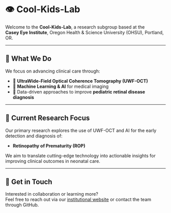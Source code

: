 # 👁️ Cool-Kids-Lab

Welcome to the **Cool-Kids-Lab**, a research subgroup based at the  
**Casey Eye Institute**, Oregon Health & Science University (OHSU), Portland, OR.

---

## 🧠 What We Do

We focus on advancing clinical care through:

- 📡 **UltraWide-Field Optical Coherence Tomography (UWF-OCT)**
- 🤖 **Machine Learning & AI** for medical imaging
- 🧬 Data-driven approaches to improve **pediatric retinal disease diagnosis**

---

## 🔬 Current Research Focus

Our primary research explores the use of UWF-OCT and AI for the early detection and diagnosis of:

- **Retinopathy of Prematurity (ROP)**

We aim to translate cutting-edge technology into actionable insights for improving clinical outcomes in neonatal care.

---

## 💬 Get in Touch

Interested in collaboration or learning more?  
Feel free to reach out via our [institutional website](https://www.ohsu.edu/casey-eye-institute) or contact the team through GitHub.

